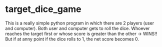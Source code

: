# target_dice_game

This is a really simple python program in which there are 2 players (user and computer).
Both user and computer gets to roll the dice.
Whoever reaches the target first or whose score is greater than the other -> WINS!!
But if at anny point if the dice rolls to 1, the net score becomes 0.
